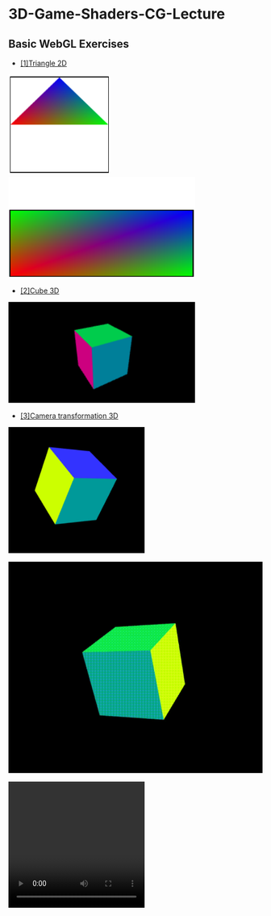 # 3D-Game-Shaders-CG-Lecture

## Basic WebGL Exercises

- [[1]Triangle 2D](Basic%20WebGL%20Exercises%2F%5B1%5DTriangle%202D)

<img src="img/triangle.png" width="200" height="200"/>\
<img src="img/rectangle.png" width="370" height="200"/>

- [[2]Cube 3D](Basic%20WebGL%20Exercises%2F%5B2%5DCube%203D)

<img src="img/cube.png" width="370" height="200"/>

- [[3]Camera transformation 3D](Basic%20WebGL%20Exercises%2F%5B3%5DCamera%20transformation%203D)

<img src="img/rotatingcube.png" width="270" height="250"/>



![camTransform.gif](vid%2FcamTransform.gif)


<video src="vid/camTransform.gif" width="270" height="250"/>